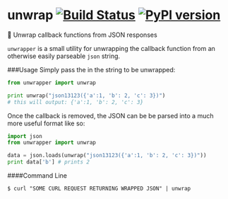 # unwrap [![Build Status](https://travis-ci.org/shaunvxc/unwrap.svg?branch=master)](https://travis-ci.org/shaunvxc/unwrap) [![PyPI version](https://badge.fury.io/py/unwrapper.svg)](https://badge.fury.io/py/unwrapper)
:gift: Unwrap callback functions from JSON responses 

`unwrapper` is a small utility for unwrapping the callback function from an otherwise easily parseable `json` string.

###Usage
Simply pass the in the string to be unwrapped:

```python
from unwrapper import unwrap

print unwrap("json13123({'a':1, 'b': 2, 'c': 3})")
# this will output: {'a':1, 'b': 2, 'c': 3}
```

Once the callback is removed, the JSON can be be parsed into a much more useful format like so:

```python
import json
from unwrapper import unwrap

data = json.loads(unwrap("json13123({'a':1, 'b': 2, 'c': 3})"))
print data['b'] # prints 2
```
 
####Command Line
 
 `$ curl "SOME CURL REQUEST RETURNING WRAPPED JSON" | unwrap`
 
 
